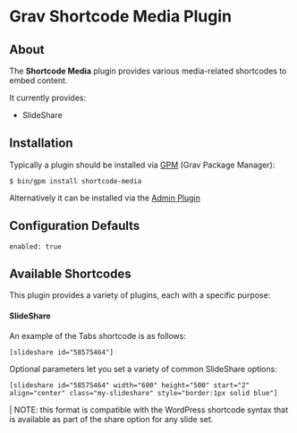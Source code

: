 # Grav Shortcode Media Plugin

## About

The **Shortcode Media** plugin provides various media-related shortcodes to embed content.

It currently provides:

* SlideShare

## Installation

Typically a plugin should be installed via [GPM](http://learn.getgrav.org/advanced/grav-gpm) (Grav Package Manager):

```
$ bin/gpm install shortcode-media
```

Alternatively it can be installed via the [Admin Plugin](http://learn.getgrav.org/admin-panel/plugins)

## Configuration Defaults

```
enabled: true
```

## Available Shortcodes

This plugin provides a variety of plugins, each with a specific purpose:

#### SlideShare

An example of the Tabs shortcode is as follows:

```
[slideshare id="58575464"]
```

Optional parameters let you set a variety of common SlideShare options:

```
[slideshare id="58575464" width="600" height="500" start="2" align="center" class="my-slideshare" style="border:1px solid blue"]
```

| NOTE: this format is compatible with the WordPress shortcode syntax that is available as part of the share option for any slide set.
